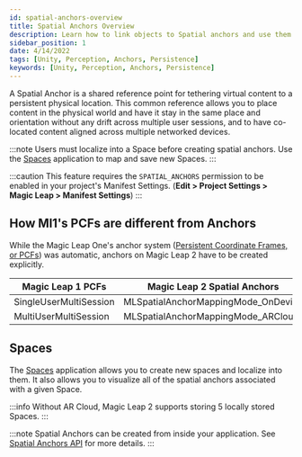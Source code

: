 ```yaml
---
id: spatial-anchors-overview
title: Spatial Anchors Overview
description: Learn how to link objects to Spatial anchors and use them to create persistent content.
sidebar_position: 1
date: 4/14/2022
tags: [Unity, Perception, Anchors, Persistence]
keywords: [Unity, Perception, Anchors, Persistence]
---
```


A Spatial Anchor is a shared reference point for tethering virtual content to a persistent physical location. This common reference allows you to place content in the physical world and have it stay in the same place and orientation without any drift across multiple user sessions, and to have co-located content aligned across multiple networked devices.


:::note
Users must localize into a Space before creating spatial anchors. Use the [Spaces](docs/versioned_docs/version-14-Jun-2023/guides/features/spaces/spaces-tool.md) application to map and save new Spaces.
:::

:::caution
This feature requires the `SPATIAL_ANCHORS` permission to be enabled in your project's Manifest Settings. (**Edit > Project Settings > Magic Leap > Manifest Settings**)
:::

## How Ml1's PCFs are different from Anchors

While the Magic Leap One's anchor system ([Persistent Coordinate Frames, or PCFs](https://ml1-developer.magicleap.com/en-us/learn/versioned_docs/version-14-Jun-2023/guides/persistent-coordinate-frames)) was automatic, anchors on Magic Leap 2 have to be created explicitly.

| Magic Leap 1 PCFs               | Magic Leap 2 Spatial Anchors                 |
| ---------------------- | ----------------------------------- |
| SingleUserMultiSession | MLSpatialAnchorMappingMode_OnDevice |
| MultiUserMultiSession  | MLSpatialAnchorMappingMode_ARCloud  |

## Spaces

The [Spaces](docs/versioned_docs/version-14-Jun-2023/guides/features/spaces/spaces-tool.md) application allows you to create new spaces and localize into them. It also allows you to visualize all of the spatial anchors associated with a given Space.

:::info
Without AR Cloud, Magic Leap 2 supports storing 5 locally stored Spaces.
:::

:::note
Spatial Anchors can be created from inside your application. See [Spatial Anchors API](/versioned_docs/version-14-Jun-2023/versioned_docs/version-14-Jun-2023/guides/unity/perception/anchors/spatial-anchors-api.md) for more details.
:::

